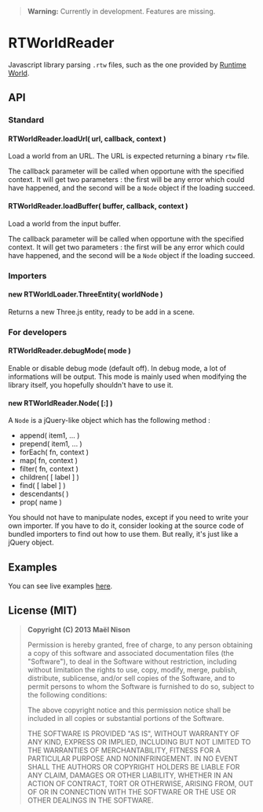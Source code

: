 > **Warning:** Currently in development. Features are missing.

# RTWorldReader

Javascript library parsing `.rtw` files, such as the one provided by [Runtime World](http://runtimelegend.com/rep/rtworld/index).

## API

### Standard

#### RTWorldReader.loadUrl( url, callback, context )

Load a world from an URL. The URL is expected returning a binary `rtw` file.

The callback parameter will be called when opportune with the specified context. It will get two parameters : the first will be any error which could have happened, and the second will be a `Node` object if the loading succeed.

#### RTWorldReader.loadBuffer( buffer, callback, context )

Load a world from the input buffer.

The callback parameter will be called when opportune with the specified context. It will get two parameters : the first will be any error which could have happened, and the second will be a `Node` object if the loading succeed.

### Importers

#### new RTWorldLoader.ThreeEntity( worldNode )

Returns a new Three.js entity, ready to be add in a scene.

### For developers

#### RTWorldReader.debugMode( mode )

Enable or disable debug mode (default off). In debug mode, a lot of informations will be output. This mode is mainly used when modifying the library itself, you hopefully shouldn't have to use it.

#### new RTWorldReader.Node( [:] )

A `Node` is a jQuery-like object which has the following method :

  * append( item1, ... )
  * prepend( item1, ... )
  * forEach( fn, context )
  * map( fn, context )
  * filter( fn, context )
  * children( [ label ] )
  * find( [ label ] )
  * descendants( )
  * prop( name )

You should not have to manipulate nodes, except if you need to write your own importer. If you have to do it, consider looking at the source code of bundled importers to find out how to use them. But really, it's just like a jQuery object.

## Examples

You can see live examples [here](http://arcanis.github.io/RTWorldReader/examples/).

## License (MIT)

> **Copyright (C) 2013 Maël Nison**
>
> Permission is hereby granted, free of charge, to any person obtaining a copy of this software and associated documentation files (the "Software"), to deal in the Software without restriction, including without limitation the rights to use, copy, modify, merge, publish, distribute, sublicense, and/or sell copies of the Software, and to permit persons to whom the Software is furnished to do so, subject to the following conditions:
>
> The above copyright notice and this permission notice shall be included in all copies or substantial portions of the Software.
>
> THE SOFTWARE IS PROVIDED "AS IS", WITHOUT WARRANTY OF ANY KIND, EXPRESS OR IMPLIED, INCLUDING BUT NOT LIMITED TO THE WARRANTIES OF MERCHANTABILITY, FITNESS FOR A PARTICULAR PURPOSE AND NONINFRINGEMENT. IN NO EVENT SHALL THE AUTHORS OR COPYRIGHT HOLDERS BE LIABLE FOR ANY CLAIM, DAMAGES OR OTHER LIABILITY, WHETHER IN AN ACTION OF CONTRACT, TORT OR OTHERWISE, ARISING FROM, OUT OF OR IN CONNECTION WITH THE SOFTWARE OR THE USE OR OTHER DEALINGS IN THE SOFTWARE.
